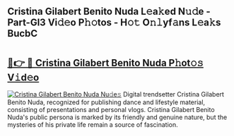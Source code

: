 ## Cristina Gilabert Benito Nuda L𝚎a𝚔ed N𝚞𝚍e - Part-Gl3 Vi𝚍𝚎o P𝚑𝚘tos - H𝚘𝚝 O𝚗𝚕yf𝚊ns L𝚎a𝚔s BucbC

# <h2><a href="http://kf7rp7q.oniu.top/?m=Cristina+Gilabert+Benito+Nuda">🔗👉 🔴 Cristina Gilabert Benito Nuda P𝚑ot𝚘𝚜 V𝚒d𝚎o</a></h2>

[![Cristina Gilabert Benito Nuda Nu𝚍e𝚜](https://i.imgur.com/0qMVB7G.gif)](http://kf7rp7q.oniu.top/?m=Cristina+Gilabert+Benito+Nuda)
Digital trendsetter Cristina Gilabert Benito Nuda, recognized for publishing dance and lifestyle material, consisting of presentations and personal vlogs. Cristina Gilabert Benito Nuda's public persona is marked by its friendly and genuine nature, but the mysteries of his private life remain a source of fascination.  
